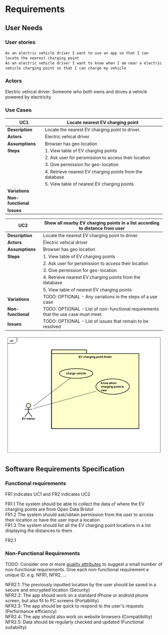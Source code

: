 # Requirements

## User Needs

### User stories

    As an electric vehicle driver I want to use an app so that I can locate the nearest charging point
    As an electric vehicle driver I want to know when I am near a electric vehicle charging point so that I can charge my vehicle

### Actors

Electric vehical driver: Someone who both owns and drives a vehicle powered by electricity

### Use Cases

|   UC1        | Locate nearest EV charging point | 
| -------------------------------------- | ------------------- |
| **Description** | Locate the nearest EV charging point to driver. |
| **Actors** |   Electric vehical driver |
| **Assumptions** |  Browser has geo location</td></tr>
| **Steps** |      1. View table of EV charging points
|           |      2. Ask user for persmission to access their location
|           |      3. Give permission for geo-location
|           |      4. Retrieve nearest EV charging points from the database
|           |      5. View table of nearest EV charging points
| **Variations** |                                           |
| **Non-functional** |                                       |
| **Issues** |                                               |

|   UC2        | Show all nearby EV charging points in a list according to distance from user | 
| -------------------------------------- | ------------------- |
| **Description** | Locate the nearest EV charging point to driver. |
| **Actors** | Electric vehical driver |
| **Assumptions** |  Browser has geo location</td></tr>
| **Steps** |      1. View table of EV charging points
|           |      2. Ask user for persmission to access their location
|           |      3. Give permission for geo-location
|           |      4. Retrieve nearest EV charging points from the database
|           |      5. View table of nearest EV charging points
| **Variations** | TODO: OPTIONAL - Any variations in the steps of a use case |
| **Non-functional** | TODO: OPTIONAL - List of non-functional requirements that the use case must meet. |
| **Issues** | TODO: OPTIONAL - List of issues that remain to be resolved |




![Insert your Use-Case Diagram Here](images/EV.png)

## Software Requirements Specification
### Functional requirements

FR1 indicates UC1 and FR2 indicates UC2

FR1.1 The system should be able to collect the data of where the EV charging points are from Open Data Bristol<br/>
FR1.2 The system should ask/obtain permission from the user to access their location or have the user input a location<br/>
FR1.3 The system should list all the EV charging point locations in a list displaying the distances to them<br/>

FR2.1
 


### Non-Functional Requirements
TODO: Consider one or more [quality attributes](https://en.wikipedia.org/wiki/ISO/IEC_9126) to suggest a small number of non-functional requirements.
Give each non-functional requirement a unique ID. e.g. NFR1, NFR2, ...

NFR2.1: The previously inputted location by the user should be saved in a secure and encrypted location (Security)<br/>
NFR2.2: The app should work on a standard iPhone or android phone screen, but also fit to PC screens (Portability)<br/>
NFR2.3: The app should be quick to respond to the user's requests (Performance efficiency)<br/>
NFR2.4: The app should also work on website browsers (Compatibility)<br/>
NFR2.5: Data should be regularly checked and updated (Functional suitability)
